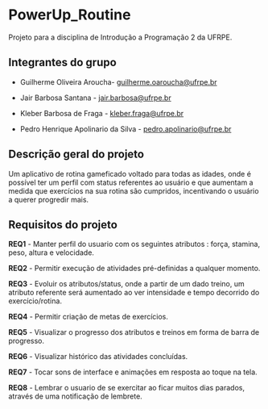 # PowerUp_Routine
Projeto para a disciplina de Introdução a Programação 2 da UFRPE.


## Integrantes do grupo
* Guilherme Oliveira Aroucha- guilherme.oaroucha@ufrpe.br

* Jair Barbosa Santana - jair.barbosa@ufrpe.br

* Kleber Barbosa de Fraga - kleber.fraga@ufrpe.br

* Pedro Henrique Apolinario da Silva - pedro.apolinario@ufrpe.br

## Descrição  geral do projeto
  Um aplicativo de rotina gameficado voltado para todas as idades, onde é possível ter um perfil com status referentes ao usuário e que aumentam a medida que exercícios na sua rotina são cumpridos, incentivando o usuário a querer progredir mais.


## Requisitos do projeto
**REQ1** - Manter perfil do usuario com os seguintes atributos : força, stamina, peso, altura e velocidade.

**REQ2** - Permitir execução de atividades pré-definidas a qualquer momento.

**REQ3** - Evoluir os atributos/status, onde a partir de um dado treino, um atributo referente será aumentado ao ver intensidade e tempo decorrido do exercício/rotina.

**REQ4** - Permitir criação de metas de exercícios.

**REQ5** - Visualizar o progresso dos atributos e treinos em forma de barra de progresso.

**REQ6** - Visualizar histórico das atividades concluídas.

**REQ7** - Tocar sons de interface e animações em resposta ao toque na tela.

**REQ8** - Lembrar o usuario de se exercitar ao ficar muitos dias parados, através de uma notificação de lembrete.
 
